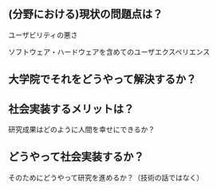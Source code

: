 
## (分野における)現状の問題点は？

ユーザビリティの悪さ

ソフトウェア・ハードウェアを含めてのユーザエクスペリエンス

## 大学院でそれをどうやって解決するか？


## 社会実装するメリットは？
研究成果はどのように人間を幸せにできるか？

## どうやって社会実装するか？
そのためにどうやって研究を進めるか？（技術の話ではなく）
